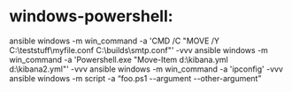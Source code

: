 
windows-powershell:
========================================================================
ansible windows -m win_command -a 'CMD /C "MOVE /Y C:\teststuff\myfile.conf C:\builds\smtp.conf"' -vvv 
ansible windows -m win_command -a 'Powershell.exe "Move-Item d:\kibana.yml d:\kibana2.yml"' -vvv
ansible windows -m win_command -a 'ipconfig' -vvv 
ansible windows -m script -a “foo.ps1 --argument --other-argument”
